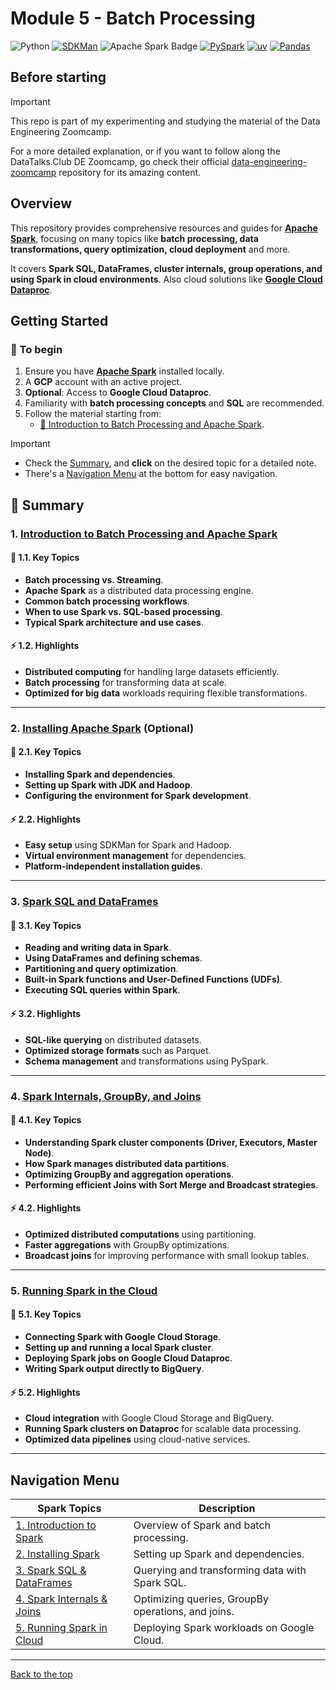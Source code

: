 # Module 5 - Batch Processing

![Python](https://img.shields.io/badge/Python-3.12-4B8BBE.svg?style=flat&logo=python&logoColor=FFD43B&labelColor=306998)
[![SDKMan](https://img.shields.io/badge/SDKMan-1076C6?style=flat&logo=openjdk&logoColor=FFFFFF&labelColor=1076C6)](https://sdkman.io/)
![Apache Spark Badge](https://img.shields.io/badge/Apache%20Spark-E25A1C?logo=apachespark&logoColor=fff&style=flat)
[![PySpark](https://img.shields.io/badge/PySpark-3.5-262A38?style=flat-square&logo=apachespark&logoColor=E36B22&labelColor=262A38)](https://spark.apache.org/docs/latest/api/python/user_guide)
[![uv](https://img.shields.io/badge/astral/uv-261230?style=flat&logo=uv&logoColor=DE5FE9&labelColor=261230)](https://docs.astral.sh/uv/getting-started/installation/)
[![Pandas](https://img.shields.io/badge/pandas-150458?style=flat&logo=pandas&logoColor=E70488&labelColor=150458)](https://pandas.pydata.org/docs/user_guide/)

## Before starting

> [!IMPORTANT]
> This repo is part of my experimenting and studying the material of the Data Engineering Zoomcamp.
>
> For a more detailed explanation, or if you want to follow along the DataTalks.Club DE Zoomcamp, go check their official [data-engineering-zoomcamp](https://github.com/DataTalksClub/data-engineering-zoomcamp) repository for its amazing content.

## Overview

This repository provides comprehensive resources and guides for **[Apache Spark](https://spark.apache.org/)**, focusing on many topics like **batch processing, data transformations, query optimization, cloud deployment** and more.

It covers **Spark SQL, DataFrames, cluster internals, group operations, and using Spark in cloud environments**. Also cloud solutions like **[Google Cloud Dataproc](https://cloud.google.com/dataproc?hl=en)**.

## Getting Started

### 🏁 To begin

1. Ensure you have **[Apache Spark](https://spark.apache.org/)** installed locally.
2. A **GCP** account with an active project.
3. **Optional**: Access to **Google Cloud Dataproc**.
4. Familiarity with **batch processing concepts** and **SQL** are recommended.
5. Follow the material starting from:
   - [📌 Introduction to Batch Processing and Apache Spark](./public_notes/5-1-notes.md).

> [!IMPORTANT]
>
> - Check the [Summary](#📖-summary), and **click** on the desired topic for a detailed note.
> - There's a [Navigation Menu](#navigation-menu) at the bottom for easy navigation.

## 📖 Summary

### 1. [Introduction to Batch Processing and Apache Spark](./public_notes/5-1-notes.md)

#### 🎯 1.1. Key Topics

- **Batch processing vs. Streaming**.
- **Apache Spark** as a distributed data processing engine.
- **Common batch processing workflows**.
- **When to use Spark vs. SQL-based processing**.
- **Typical Spark architecture and use cases**.

#### ⚡ 1.2. Highlights

- **Distributed computing** for handling large datasets efficiently.
- **Batch processing** for transforming data at scale.
- **Optimized for big data** workloads requiring flexible transformations.

---

### 2. [Installing Apache Spark](./public_notes/5-2-notes.md) (Optional)

#### 🎯 2.1. Key Topics

- **Installing Spark and dependencies**.
- **Setting up Spark with JDK and Hadoop**.
- **Configuring the environment for Spark development**.

#### ⚡ 2.2. Highlights

- **Easy setup** using SDKMan for Spark and Hadoop.
- **Virtual environment management** for dependencies.
- **Platform-independent installation guides**.

---

### 3. [Spark SQL and DataFrames](./public_notes/5-3-notes.md)

#### 🎯 3.1. Key Topics

- **Reading and writing data in Spark**.
- **Using DataFrames and defining schemas**.
- **Partitioning and query optimization**.
- **Built-in Spark functions and User-Defined Functions (UDFs)**.
- **Executing SQL queries within Spark**.

#### ⚡ 3.2. Highlights

- **SQL-like querying** on distributed datasets.
- **Optimized storage formats** such as Parquet.
- **Schema management** and transformations using PySpark.

---

### 4. [Spark Internals, GroupBy, and Joins](./public_notes/5-4-notes.md)

#### 🎯 4.1. Key Topics

- **Understanding Spark cluster components (Driver, Executors, Master Node)**.
- **How Spark manages distributed data partitions**.
- **Optimizing GroupBy and aggregation operations**.
- **Performing efficient Joins with Sort Merge and Broadcast strategies**.

#### ⚡ 4.2. Highlights

- **Optimized distributed computations** using partitioning.
- **Faster aggregations** with GroupBy optimizations.
- **Broadcast joins** for improving performance with small lookup tables.

---

### 5. [Running Spark in the Cloud](./public_notes/5-5-notes.md)

#### 🎯 5.1. Key Topics

- **Connecting Spark with Google Cloud Storage**.
- **Setting up and running a local Spark cluster**.
- **Deploying Spark jobs on Google Cloud Dataproc**.
- **Writing Spark output directly to BigQuery**.

#### ⚡ 5.2. Highlights

- **Cloud integration** with Google Cloud Storage and BigQuery.
- **Running Spark clusters on Dataproc** for scalable data processing.
- **Optimized data pipelines** using cloud-native services.

---

## Navigation Menu

| **Spark Topics**                                          | **Description**                                     |
|-----------------------------------------------------------|-----------------------------------------------------|
| [1. Introduction to Spark](./public_notes/5-1-notes.md)   | Overview of Spark and batch processing.             |
| [2. Installing Spark](./public_notes/5-2-notes.md)        | Setting up Spark and dependencies.                  |
| [3. Spark SQL & DataFrames](./public_notes/5-3-notes.md)  | Querying and transforming data with Spark SQL.      |
| [4. Spark Internals & Joins](./public_notes/5-4-notes.md) | Optimizing queries, GroupBy operations, and joins.  |
| [5. Running Spark in Cloud](./public_notes/5-5-notes.md)  | Deploying Spark workloads on Google Cloud.          |

---

[Back to the top](#module-5---batch-processing)
